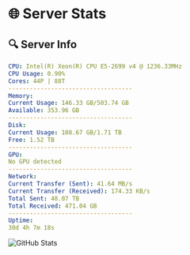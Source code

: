 # 🌐 Server Stats
## 🔍 Server Info
```yaml
CPU: Intel(R) Xeon(R) CPU E5-2699 v4 @ 1236.33MHz
CPU Usage: 0.90%
Cores: 44P | 88T
-----------------------------------
Memory:
Current Usage: 146.33 GB/503.74 GB
Available: 353.96 GB
-----------------------------------
Disk:
Current Usage: 108.67 GB/1.71 TB
Free: 1.52 TB
-----------------------------------
GPU:
No GPU detected
-----------------------------------
Network:
Current Transfer (Sent): 41.64 MB/s
Current Transfer (Received): 174.33 KB/s
Total Sent: 48.07 TB
Total Received: 471.04 GB
-----------------------------------
Uptime:
30d 4h 7m 18s
```
![GitHub Stats](https://img.shields.io/badge/Updated-2025-04-07_01:30:07-blue)
